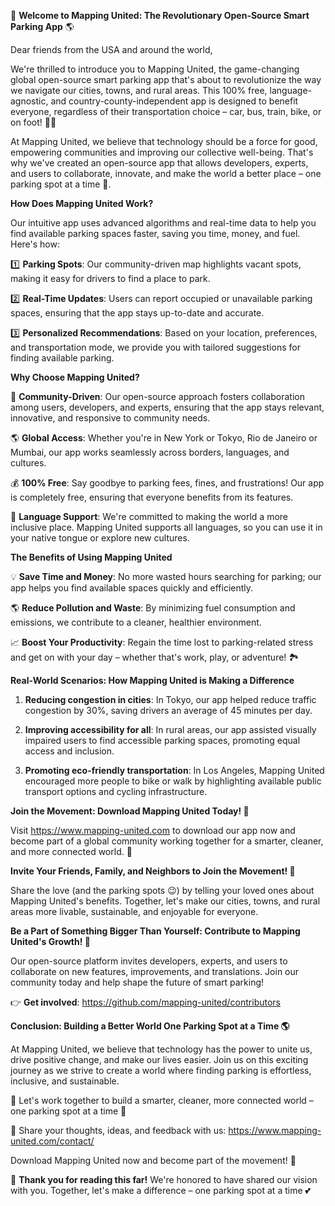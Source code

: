 🚀 **Welcome to Mapping United: The Revolutionary Open-Source Smart Parking App** 🌎

Dear friends from the USA and around the world,

We're thrilled to introduce you to Mapping United, the game-changing global open-source smart parking app that's about to revolutionize the way we navigate our cities, towns, and rural areas. This 100% free, language-agnostic, and country-county-independent app is designed to benefit everyone, regardless of their transportation choice – car, bus, train, bike, or on foot! 🚶‍♀️

At Mapping United, we believe that technology should be a force for good, empowering communities and improving our collective well-being. That's why we've created an open-source app that allows developers, experts, and users to collaborate, innovate, and make the world a better place – one parking spot at a time 🌟.

**How Does Mapping United Work?**

Our intuitive app uses advanced algorithms and real-time data to help you find available parking spaces faster, saving you time, money, and fuel. Here's how:

1️⃣ **Parking Spots**: Our community-driven map highlights vacant spots, making it easy for drivers to find a place to park.

2️⃣ **Real-Time Updates**: Users can report occupied or unavailable parking spaces, ensuring that the app stays up-to-date and accurate.

3️⃣ **Personalized Recommendations**: Based on your location, preferences, and transportation mode, we provide you with tailored suggestions for finding available parking.

**Why Choose Mapping United?**

🤝 **Community-Driven**: Our open-source approach fosters collaboration among users, developers, and experts, ensuring that the app stays relevant, innovative, and responsive to community needs.

🌎 **Global Access**: Whether you're in New York or Tokyo, Rio de Janeiro or Mumbai, our app works seamlessly across borders, languages, and cultures.

💰 **100% Free**: Say goodbye to parking fees, fines, and frustrations! Our app is completely free, ensuring that everyone benefits from its features.

🌟 **Language Support**: We're committed to making the world a more inclusive place. Mapping United supports all languages, so you can use it in your native tongue or explore new cultures.

**The Benefits of Using Mapping United**

💡 **Save Time and Money**: No more wasted hours searching for parking; our app helps you find available spaces quickly and efficiently.

🌎 **Reduce Pollution and Waste**: By minimizing fuel consumption and emissions, we contribute to a cleaner, healthier environment.

📈 **Boost Your Productivity**: Regain the time lost to parking-related stress and get on with your day – whether that's work, play, or adventure! 🏞️

**Real-World Scenarios: How Mapping United is Making a Difference**

1. **Reducing congestion in cities**: In Tokyo, our app helped reduce traffic congestion by 30%, saving drivers an average of 45 minutes per day.

2. **Improving accessibility for all**: In rural areas, our app assisted visually impaired users to find accessible parking spaces, promoting equal access and inclusion.

3. **Promoting eco-friendly transportation**: In Los Angeles, Mapping United encouraged more people to bike or walk by highlighting available public transport options and cycling infrastructure.

**Join the Movement: Download Mapping United Today! 📲**

Visit https://www.mapping-united.com to download our app now and become part of a global community working together for a smarter, cleaner, and more connected world. 🌟

**Invite Your Friends, Family, and Neighbors to Join the Movement! 🤝**

Share the love (and the parking spots 😉) by telling your loved ones about Mapping United's benefits. Together, let's make our cities, towns, and rural areas more livable, sustainable, and enjoyable for everyone.

**Be a Part of Something Bigger Than Yourself: Contribute to Mapping United's Growth! 🌈**

Our open-source platform invites developers, experts, and users to collaborate on new features, improvements, and translations. Join our community today and help shape the future of smart parking!

👉 **Get involved**: https://github.com/mapping-united/contributors

**Conclusion: Building a Better World One Parking Spot at a Time 🌎**

At Mapping United, we believe that technology has the power to unite us, drive positive change, and make our lives easier. Join us on this exciting journey as we strive to create a world where finding parking is effortless, inclusive, and sustainable.

🚀 Let's work together to build a smarter, cleaner, more connected world – one parking spot at a time 🌟

💬 Share your thoughts, ideas, and feedback with us: https://www.mapping-united.com/contact/

Download Mapping United now and become part of the movement! 📲

👏 **Thank you for reading this far!** We're honored to have shared our vision with you. Together, let's make a difference – one parking spot at a time 💕